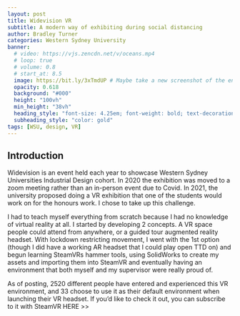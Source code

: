 ```yaml
---
layout: post
title: Widevision VR
subtitle: A modern way of exhibiting during social distancing
author: Bradley Turner
categories: Western Sydney University
banner:
  # video: https://vjs.zencdn.net/v/oceans.mp4
  # loop: true
  # volume: 0.8
  # start_at: 8.5
  image: https://bit.ly/3xTmdUP # Maybe take a new screenshot of the environment specifically for this
  opacity: 0.618
  background: "#000"
  height: "100vh"
  min_height: "38vh"
  heading_style: "font-size: 4.25em; font-weight: bold; text-decoration: underline"
  subheading_style: "color: gold"
tags: [WSU, design, VR]
---
```


## Introduction

Widevision is an event held each year to showcase Western Sydney Universities Industrial Design cohort. In 2020 the exhibition was moved to a zoom meeting rather than an in-person event due to Covid. In 2021, the university proposed doing a VR exhibition that one of the students would work on for the honours work. I chose to take up this challenge.

I had to teach myself everything from scratch because I had no knowledge of virtual reality at all. I started by developing 2 concepts. A VR space people could attend from anywhere, or a guided tour augmented reality headset. With lockdown restricting movement, I went with the 1st option (though I did have a working AR headset that I could play open TTD on) and begun learning SteamVRs hammer tools, using SolidWorks to create my assets and importing them into SteamVR and eventually having an environment that both myself and my supervisor were really proud of.

As of posting, 2520 different people have entered and experienced this VR environment, and 33 choose to use it as their default environment when launching their VR headset. If you’d like to check it out, you can subscribe to it with SteamVR HERE >>
